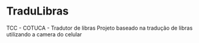 # TraduLibras
TCC - COTUCA - Tradutor de libras
Projeto baseado na tradução de libras utilizando a camera do celular
